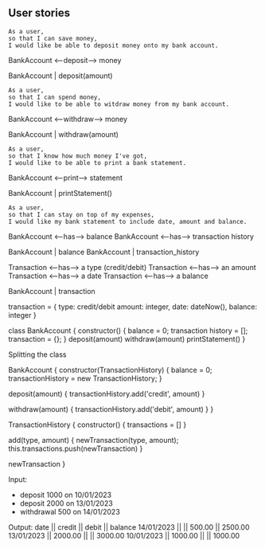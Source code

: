 ## User stories
```
As a user,
so that I can save money,
I would like be able to deposit money onto my bank account.
```
BankAccount <--deposit--> money

BankAccount | deposit(amount)

```
As a user,
so that I can spend money,
I would like to be able to witdraw money from my bank account.
```

BankAccount <--withdraw--> money

BankAccount | withdraw(amount)

```
As a user,
so that I know how much money I've got,
I would like to be able to print a bank statement.
```
BankAccount <--print--> statement

BankAccount | printStatement()

```
As a user,
so that I can stay on top of my expenses,
I would like my bank statement to include date, amount and balance.
```
BankAccount <--has--> balance
BankAccount <--has--> transaction history

BankAccount | balance
BankAccount | transaction_history

Transaction <--has--> a type (credit/debit)
Transaction <--has--> an amount
Transaction <--has--> a date
Transaction <--has--> a balance

BankAccount | transaction

transaction = {
  type: credit/debit
  amount: integer,
  date: dateNow(),
  balance: integer
}

class BankAccount {
  constructor() {
    balance = 0;
    transaction history = [];
    transaction = {};
  }
  deposit(amount)
  withdraw(amount)
  printStatement()
}

Splitting the class

BankAccount {
  constructor(TransactionHistory) {
    balance = 0;
    transactionHistory = new TransactionHistory;
  }

  deposit(amount) {
    transactionHistory.add('credit', amount)
  }

  withdraw(amount) {
    transactionHistory.add('debit', amount)
  }
}

TransactionHistory {
  constructor() {
    transactions = []
  }

  add(type, amount) {
    newTransaction(type, amount);
    this.transactions.push(newTransaction)
  }

  newTransaction
}


Input:
- deposit 1000 on 10/01/2023
- deposit 2000 on 13/01/2023
- withdrawal 500 on 14/01/2023

Output:
date || credit || debit || balance
14/01/2023 || || 500.00 || 2500.00
13/01/2023 || 2000.00 || || 3000.00
10/01/2023 || 1000.00 || || 1000.00